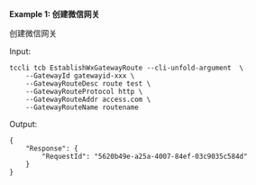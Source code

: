**Example 1: 创建微信网关**

创建微信网关

Input: 

```
tccli tcb EstablishWxGatewayRoute --cli-unfold-argument  \
    --GatewayId gatewayid-xxx \
    --GatewayRouteDesc route test \
    --GatewayRouteProtocol http \
    --GatewayRouteAddr access.com \
    --GatewayRouteName routename
```

Output: 
```
{
    "Response": {
        "RequestId": "5620b49e-a25a-4007-84ef-03c9035c584d"
    }
}
```

